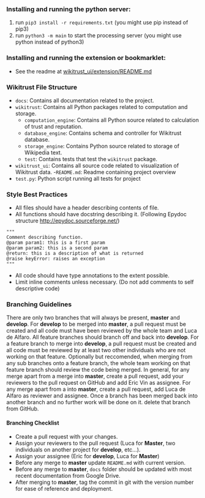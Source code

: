 ### Installing and running the python server:
1. run `pip3 install -r requirements.txt` (you might use pip instead of pip3)
2. run `python3 -m main` to start the processing server (you might use python instead of python3)

### Installing and running the extension or bookmarklet:
- See the readme at [wikitrust_ui/extension/README.md](./wikitrust_ui/extension/README.md)

### Wikitrust File Structure
- `docs`: Contains all documentation related to the project.
- `wikitrust`: Contains all Python packages related to computation and storage.
    - `computation_engine`: Contains all Python source related to calculation of trust and reputation.
    - `database_engine`: Contains schema and controller for Wikitrust database.
    - `storage_engine`: Contains Python source related to storage of Wikipedia text.
    - `test`: Contains tests that test the `wikitrust` package.
- `wikitrust_ui`: Contains all source code related to visualization of Wikitrust data.
-`README.md`: Readme containing project overview
- `test.py`: Python script running all tests for project

### Style Best Practices
- All files should have a header describing contents of file.
- All functions should have docstring describing it. (Following Epydoc structure http://epydoc.sourceforge.net/)
```
"""
Comment describing function.
@param param1: this is a first param
@param param2: this is a second param
@return: this is a description of what is returned
@raise keyError: raises an exception
"""
```
- All code should have type annotations to the extent possible.
- Limit inline comments unless necessary. (Do not add comments to self descriptive code)


### Branching Guidelines
There are only two branches that will always be present, **master** and **develop**. For  **develop** to be merged into **master**,  a pull request must be created and all code must have been reviewed by the whole team and Luca de Alfaro.  All feature branches should branch off and back into **develop**. For a feature branch to merge into **develop**, a pull request must be created and all code must be reviewed by at least two other individuals who are not working on that feature. Optionally but reccomended, when merging from any sub branches onto a feature branch, the whole team working on that feature branch should review the code being merged. In general, for any merge apart from a merge into **master**, create a pull request, add your reviewers to the pull request on GitHub and add Eric Vin as assignee.  For any merge apart from a into **master**, create a pull request, add Luca de Alfaro as reviewer and assignee. Once a branch has been merged back into another branch and no further work will be done on it. delete that branch from GitHub.

#### Branching Checklist
- Create a pull request with your changes.
- Assign your reviewers to the pull request (Luca for **Master**, two individuals on another project for **develop**, etc...).
- Assign your assignee (Eric for **develop**, Luca for **Master**)
- Before any merge to **master** update `README.md` with current version.
- Before any merge to **master**, `docs` folder should be updated with most recent documentation from Google Drive.
- After merging to **master**, tag the commit in git with the version number for ease of reference and deployment.
